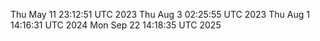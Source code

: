 
Thu May 11 23:12:51 UTC 2023
Thu Aug  3 02:25:55 UTC 2023
Thu Aug  1 14:16:31 UTC 2024
Mon Sep 22 14:18:35 UTC 2025
